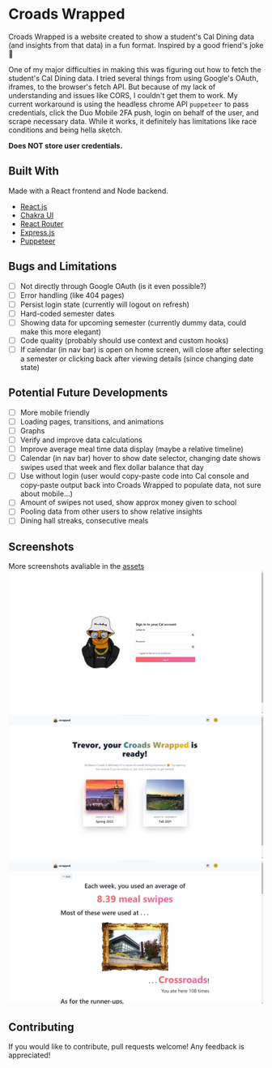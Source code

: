 # Croads Wrapped

Croads Wrapped is a website created to show a student's Cal Dining data (and insights from that data) in a fun format. Inspired by a good friend's joke :sake:

One of my major difficulties in making this was figuring out how to fetch the student's Cal Dining data. I tried several things from using Google's OAuth, iframes, to the browser's fetch API. But because of my lack of understanding and issues like CORS, I couldn't get them to work. My current workaround is using the headless chrome API `puppeteer` to pass credentials, click the Duo Mobile 2FA push, login on behalf of the user, and scrape necessary data. While it works, it definitely has limitations like race conditions and being hella sketch.

**Does NOT store user credentials.**

## Built With

Made with a React frontend and Node backend.

- [React.js](https://reactjs.org/)
- [Chakra UI](https://chakra-ui.com/)
- [React Router](https://reactrouter.com/)
- [Express.js](https://expressjs.com/)
- [Puppeteer](https://pptr.dev/)

## Bugs and Limitations

- [ ] Not directly through Google OAuth (is it even possible?)
- [ ] Error handling (like 404 pages)
- [ ] Persist login state (currently will logout on refresh)
- [ ] Hard-coded semester dates
- [ ] Showing data for upcoming semester (currently dummy data, could make this more elegant)
- [ ] Code quality (probably should use context and custom hooks)
- [ ] If calendar (in nav bar) is open on home screen, will close after selecting a semester or clicking back after viewing details (since changing date state)

## Potential Future Developments

- [ ] More mobile friendly
- [ ] Loading pages, transitions, and animations
- [ ] Graphs
- [ ] Verify and improve data calculations
- [ ] Improve average meal time data display (maybe a relative timeline)
- [ ] Calendar (in nav bar) hover to show date selector, changing date shows swipes used that week and flex dollar balance that day
- [ ] Use without login (user would copy-paste code into Cal console and copy-paste output back into Croads Wrapped to populate data, not sure about mobile...)
- [ ] Amount of swipes not used, show approx money given to school
- [ ] Pooling data from other users to show relative insights
- [ ] Dining hall streaks, consecutive meals

## Screenshots

More screenshots avaliable in the [assets](assets/)
![Login screen](assets/login.jpg?raw=true)
![Dashboard screen](assets/dashboard.jpg?raw=true)
![Insights screen showing favorite location](assets/mosteaten.jpg?raw=true)

## Contributing

If you would like to contribute, pull requests welcome! Any feedback is appreciated!
